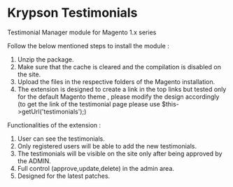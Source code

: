# Krypson Testimonials
Testimonial Manager module for Magento 1.x series

Follow the below mentioned steps to install the module :  
1. Unzip the package.  
2. Make sure that the cache is cleared and the compilation is disabled on the site.  
3. Upload the files in the respective folders of the Magento installation.  
4. The extension is designed to create a link in the top links but tested only for the default Magento theme , please modify the design      accordingly (to get the link of the testimonial page please use $this->getUrl('testimonials');)

Functionalities of the extension :  
1. User can see the testimonials.  
2. Only registered users will be able to add the new testimonials.  
3. The testimonials will be visible on the site only after being approved by the ADMIN.  
4. Full control (approve,update,delete) in the admin area.  
5. Designed for the latest patches.
